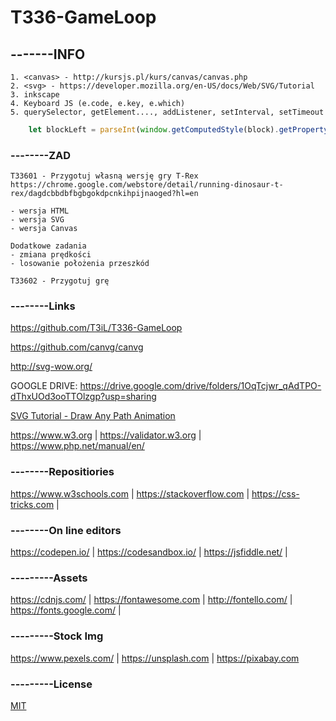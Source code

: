 # T336-GameLoop

## -------INFO
```
1. <canvas> - http://kursjs.pl/kurs/canvas/canvas.php
2. <svg> - https://developer.mozilla.org/en-US/docs/Web/SVG/Tutorial
3. inkscape
4. Keyboard JS (e.code, e.key, e.which)
5. querySelector, getElement...., addListener, setInterval, setTimeout
```
```js
    let blockLeft = parseInt(window.getComputedStyle(block).getPropertyValue("left"));
```

### --------ZAD
```
T33601 - Przygotuj własną wersję gry T-Rex https://chrome.google.com/webstore/detail/running-dinosaur-t-rex/dagdcbbdbfbgbgokdpcnkihpijnaoged?hl=en

- wersja HTML
- wersja SVG
- wersja Canvas

Dodatkowe zadania
- zmiana prędkości
- losowanie położenia przeszkód

T33602 - Przygotuj grę 
```
### --------Links
https://github.com/T3iL/T336-GameLoop

https://github.com/canvg/canvg

http://svg-wow.org/

GOOGLE DRIVE: https://drive.google.com/drive/folders/1OqTcjwr_qAdTPO-dThxUOd3ooTTOlzgp?usp=sharing

[SVG Tutorial - Draw Any Path Animation](https://www.youtube.com/watch?v=cFhIc30crWA)

https://www.w3.org | https://validator.w3.org | https://www.php.net/manual/en/
### --------Repositiories
https://www.w3schools.com | https://stackoverflow.com | https://css-tricks.com |
### --------On line editors
https://codepen.io/ | https://codesandbox.io/ | https://jsfiddle.net/ |
### ---------Assets
https://cdnjs.com/ | https://fontawesome.com | http://fontello.com/ | https://fonts.google.com/ |
### ---------Stock Img
https://www.pexels.com/ | https://unsplash.com | https://pixabay.com
### ---------License
[MIT](https://choosealicense.com/licenses/mit/)
